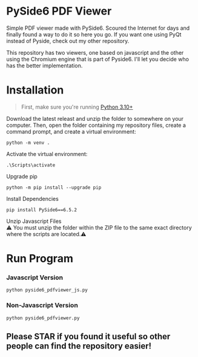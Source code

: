 # PySide6 PDF Viewer
Simple PDF viewer made with PySide6.  Scoured the Internet for days and finally found a way to do it so here you go.  If you want one using PyQt instead of Pyside, check out my other repository.<br>

This repository has two viewers, one based on javascript and the other using the Chromium engine that is part of Pyside6.  I'll let you decide who has the better implementation.

# Installation
> First, make sure you're running [Python 3.10+](https://www.python.org/downloads/release/python-31011/)
  
Download the latest releast and unzip the folder to somewhere on your computer.  Then, open the folder containing my repository files, create a command prompt, and create a virtual environment:
```
python -m venv .
```
Activate the virtual environment:
```
.\Scripts\activate
```
Upgrade pip
```
python -m pip install --upgrade pip
```
Install Dependencies
```
pip install PySide6==6.5.2
```
Unzip Javascript Files<br>
:warning: You must unzip the folder within the ZIP file to the same exact directory where the scripts are located.:warning:

# Run Program
### Javascript Version
```
python pyside6_pdfviewer_js.py
```
### Non-Javascript Version
```
python pyside6_pdfviewer.py
```

## Please STAR if you found it useful so other people can find the repository easier!
